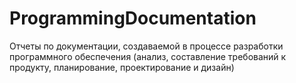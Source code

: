 # ProgrammingDocumentation
Отчеты по документации, создаваемой в процессе разработки программного обеспечения (анализ, составление требований к продукту, планирование, проектирование и дизайн)
